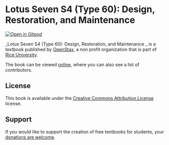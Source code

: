 # Lotus Seven S4 (Type 60): Design, Restoration, and Maintenance 

[![Open in Gitpod](https://gitpod.io/button/open-in-gitpod.svg)](https://gitpod.io/from-referrer/)

_Lotus Seven S4 (Type 60): Design, Restoration, and Maintenance _ is a textbook published by [OpenStax](https://openstax.org/), a non profit organization that is part of [Rice University](https://www.rice.edu/).

The book can be viewed [online](https://github.com/cnx-user-books/cnxbook-lotus-seven-s4-type-60-design-restoration-and-maintenance/releases/latest), where you can also see a list of contributors.

## License
This book is available under the [Creative Commons Attribution License](./LICENSE) license.

## Support
If you would like to support the creation of free textbooks for students, your [donations are welcome](https://riceconnect.rice.edu/donation/support-openstax-banner).
